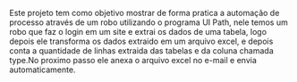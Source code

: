 Este projeto tem como objetivo mostrar de forma pratica a automação de processo através de um robo utilizando o programa  UI Path, nele temos um robo que faz o login em um site e extrai os dados de uma tabela, logo depois ele transforma os dados extraido em um arquivo excel, e depois conta a quantidade de linhas extraida das tabelas e da coluna chamada type.No proximo passo ele anexa o arquivo excel no e-mail e envia automaticamente.